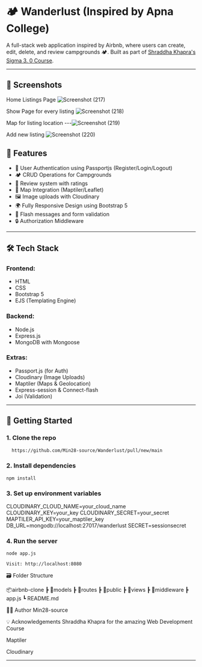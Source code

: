 # 🏕️ Wanderlust (Inspired by Apna College)

A full-stack web application inspired by Airbnb, where users can create, edit, delete, and review campgrounds 🏕️. Built as part of [Shraddha Khapra's Sigma 3. 0 Course](https://www.apnacollege.in/course/sigma-3).

---

## 📸 Screenshots

Home Listings Page
![Screenshot (217)](https://github.com/user-attachments/assets/5657a978-9088-4e5b-8085-96d29da8e130)


Show Page for every listing
![Screenshot (218)](https://github.com/user-attachments/assets/b5a9793e-7a8d-4bc5-b1c9-7b7188f3c9f2)


Map for listing location
---![Screenshot (219)](https://github.com/user-attachments/assets/07042a86-1811-4620-ad84-89c2d7469dc5)

Add new listing
![Screenshot (220)](https://github.com/user-attachments/assets/d6a92348-4555-4492-8252-a03e8ae3ffd9)

## 🧠 Features

- 🔐 User Authentication using Passportjs (Register/Login/Logout)
- 🏕️ CRUD Operations for Campgrounds
- 📝 Review system with ratings
- 📍 Map Integration (Maptiler/Leaflet)
- 🖼️ Image uploads with Cloudinary
- 🌍 Fully Responsive Design using Bootstrap 5
- 🚨 Flash messages and form validation
- 🔒 Authorization Middleware

---

## 🛠️ Tech Stack

### Frontend:
- HTML
- CSS
- Bootstrap 5
- EJS (Templating Engine)

### Backend:
- Node.js
- Express.js
- MongoDB with Mongoose

### Extras:
- Passport.js (for Auth)
- Cloudinary (Image Uploads)
- Maptiler (Maps & Geolocation)
- Express-session & Connect-flash
- Joi (Validation)

---

## 🚀 Getting Started

### 1. Clone the repo

```bash
  https://github.com/Min28-source/Wanderlust/pull/new/main
```

### 2. Install dependencies
```
npm install

```

### 3. Set up environment variables

CLOUDINARY_CLOUD_NAME=your_cloud_name
CLOUDINARY_KEY=your_key
CLOUDINARY_SECRET=your_secret
MAPTILER_API_KEY=your_maptiler_key
DB_URL=mongodb://localhost:27017/wanderlust
SECRET=sessionsecret


### 4. Run the server

```
node app.js

Visit: http://localhost:8080

```

🗃️ Folder Structure

📦airbnb-clone
 ┣ 📂models
 ┣ 📂routes
 ┣ 📂public
 ┣ 📂views
 ┣ 📂middleware
 ┣ app.js
 ┗ README.md

🙋‍♀️ Author
Min28-source

💡 Acknowledgements
Shraddha Khapra for the amazing Web Development Course

Maptiler

Cloudinary

---
